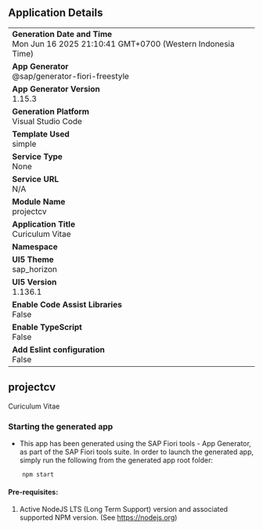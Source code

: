 ## Application Details
|               |
| ------------- |
|**Generation Date and Time**<br>Mon Jun 16 2025 21:10:41 GMT+0700 (Western Indonesia Time)|
|**App Generator**<br>@sap/generator-fiori-freestyle|
|**App Generator Version**<br>1.15.3|
|**Generation Platform**<br>Visual Studio Code|
|**Template Used**<br>simple|
|**Service Type**<br>None|
|**Service URL**<br>N/A|
|**Module Name**<br>projectcv|
|**Application Title**<br>Curiculum Vitae|
|**Namespace**<br>|
|**UI5 Theme**<br>sap_horizon|
|**UI5 Version**<br>1.136.1|
|**Enable Code Assist Libraries**<br>False|
|**Enable TypeScript**<br>False|
|**Add Eslint configuration**<br>False|

## projectcv

Curiculum Vitae

### Starting the generated app

-   This app has been generated using the SAP Fiori tools - App Generator, as part of the SAP Fiori tools suite.  In order to launch the generated app, simply run the following from the generated app root folder:

```
    npm start
```

#### Pre-requisites:

1. Active NodeJS LTS (Long Term Support) version and associated supported NPM version.  (See https://nodejs.org)


